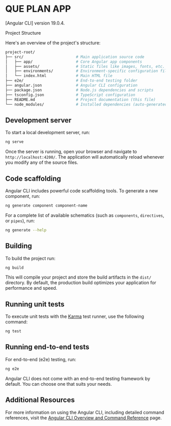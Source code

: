 # QUE PLAN APP
[Angular CLI] version 19.0.4.

Project Structure

Here's an overview of the project's structure:
```bash
project-root/
├── src/                       # Main application source code
│   ├── app/                   # Core Angular app components
│   ├── assets/                # Static files like images, fonts, etc.
│   ├── environments/          # Environment-specific configuration files
│   └── index.html             # Main HTML file
├── e2e/                       # End-to-end testing folder
├── angular.json               # Angular CLI configuration
├── package.json               # Node.js dependencies and scripts
├── tsconfig.json              # TypeScript configuration
├── README.md                  # Project documentation (this file)
└── node_modules/              # Installed dependencies (auto-generated)
```

## Development server

To start a local development server, run:

```bash
ng serve
```

Once the server is running, open your browser and navigate to `http://localhost:4200/`. The application will automatically reload whenever you modify any of the source files.

## Code scaffolding

Angular CLI includes powerful code scaffolding tools. To generate a new component, run:

```bash
ng generate component component-name
```

For a complete list of available schematics (such as `components`, `directives`, or `pipes`), run:

```bash
ng generate --help
```

## Building

To build the project run:

```bash
ng build
```

This will compile your project and store the build artifacts in the `dist/` directory. By default, the production build optimizes your application for performance and speed.

## Running unit tests

To execute unit tests with the [Karma](https://karma-runner.github.io) test runner, use the following command:

```bash
ng test
```

## Running end-to-end tests

For end-to-end (e2e) testing, run:

```bash
ng e2e
```

Angular CLI does not come with an end-to-end testing framework by default. You can choose one that suits your needs.

## Additional Resources

For more information on using the Angular CLI, including detailed command references, visit the [Angular CLI Overview and Command Reference](https://angular.dev/tools/cli) page.
